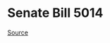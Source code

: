 # Senate Bill 5014

[Source](http://lawfilesext.leg.wa.gov/biennium/2023-24/Pdf/Bills/Senate%20Bills/5014.pdf)